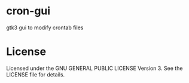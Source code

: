 # cron-gui
gtk3 gui to modify crontab files

# License
Licensed under the GNU GENERAL PUBLIC LICENSE Version 3. See the LICENSE file for details.
